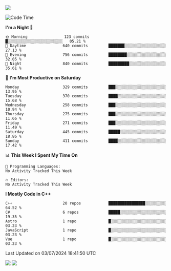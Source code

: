 ![](https://komarev.com/ghpvc/?username=lilpidgey&color=red)
<!--START_SECTION:waka-->
![Code Time](http://img.shields.io/badge/Code%20Time-1%2C491%20hrs%2018%20mins-blue)

**I'm a Night 🦉** 

```text
🌞 Morning                123 commits         █░░░░░░░░░░░░░░░░░░░░░░░░   05.21 % 
🌆 Daytime                640 commits         ███████░░░░░░░░░░░░░░░░░░   27.13 % 
🌃 Evening                756 commits         ████████░░░░░░░░░░░░░░░░░   32.05 % 
🌙 Night                  840 commits         █████████░░░░░░░░░░░░░░░░   35.61 % 
```
📅 **I'm Most Productive on Saturday** 

```text
Monday                   329 commits         ███░░░░░░░░░░░░░░░░░░░░░░   13.95 % 
Tuesday                  370 commits         ████░░░░░░░░░░░░░░░░░░░░░   15.68 % 
Wednesday                258 commits         ███░░░░░░░░░░░░░░░░░░░░░░   10.94 % 
Thursday                 275 commits         ███░░░░░░░░░░░░░░░░░░░░░░   11.66 % 
Friday                   271 commits         ███░░░░░░░░░░░░░░░░░░░░░░   11.49 % 
Saturday                 445 commits         █████░░░░░░░░░░░░░░░░░░░░   18.86 % 
Sunday                   411 commits         ████░░░░░░░░░░░░░░░░░░░░░   17.42 % 
```


📊 **This Week I Spent My Time On** 

```text
💬 Programming Languages: 
No Activity Tracked This Week

🔥 Editors: 
No Activity Tracked This Week
```

**I Mostly Code in C++** 

```text
C++                      20 repos            ████████████████░░░░░░░░░   64.52 % 
C#                       6 repos             █████░░░░░░░░░░░░░░░░░░░░   19.35 % 
Astro                    1 repo              █░░░░░░░░░░░░░░░░░░░░░░░░   03.23 % 
JavaScript               1 repo              █░░░░░░░░░░░░░░░░░░░░░░░░   03.23 % 
Vue                      1 repo              █░░░░░░░░░░░░░░░░░░░░░░░░   03.23 % 
```




 Last Updated on 03/07/2024 18:41:50 UTC
<!--END_SECTION:waka-->
![](https://hit.yhype.me/github/profile?user_id=42968544)
![](https://komarev.com/ghpvc/?lilpidgey)
